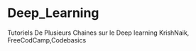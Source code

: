 # Deep_Learning
Tutoriels De Plusieurs Chaines sur le Deep learning KrishNaik, FreeCodCamp,Codebasics
